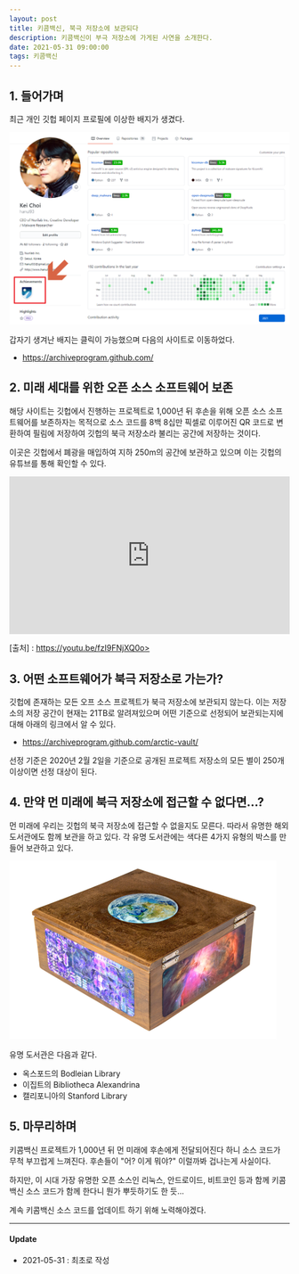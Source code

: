 ```yaml
---
layout: post
title: 키콤백신, 북극 저장소에 보관되다
description: 키콤백신이 부극 저장소에 가게된 사연을 소개한다.
date: 2021-05-31 09:00:00 
tags: 키콤백신
---
```


## 1. 들어가며

최근 개인 깃헙 페이지 프로필에 이상한 배지가 생겼다. 

![](/images/github_profile.png)

갑자기 생겨난 배지는 클릭이 가능했으며 다음의 사이트로 이동하었다.

* <https://archiveprogram.github.com/>

## 2. 미래 세대를 위한 오픈 소스 소프트웨어 보존

해당 사이트는 깃헙에서 진행하는 프로젝트로 1,000년 뒤 후손을 위해 오픈 소스 소프트웨어를 보존하자는 목적으로 소스 코드를 8백 8십만 픽셀로 이루어진 QR 코드로 변환하여 필림에 저장하여 깃헙의 북극 저장소라 불리는 공간에 저장하는 것이다.

이곳은 깃헙에서 폐광을 매입하여 지하 250m의 공간에 보관하고 있으며 이는 깃헙의 유튜브를 통해 확인할 수 있다.

<style>.embed-container { position: relative; padding-bottom: 56.25%; height: 0; overflow: hidden; max-width: 100%; } .embed-container iframe, .embed-container object, .embed-container embed { position: absolute; top: 0; left: 0; width: 100%; height: 100%; }</style><div class='embed-container'><iframe src='https://www.youtube.com/embed/fzI9FNjXQ0o' frameborder='0' allowfullscreen></iframe></div>

[출처] : https://youtu.be/fzI9FNjXQ0o>


## 3. 어떤 소프트웨어가 북극 저장소로 가는가?

깃헙에 존재하는 모든 오프 소스 프로젝트가 북극 저장소에 보관되지 않는다. 이는 저장소의 저장 공간이 현재는 21TB로 알려져있으며 어떤 기준으로 선정되어 보관되는지에 대해 아래의 링크에서 알 수 있다. 

* <https://archiveprogram.github.com/arctic-vault/>

선정 기준은 2020년 2월 2일을 기준으로 공개된 프로젝트 저장소의 모든 별이 250개 이상이면 선정 대상이 된다.


## 4. 만약 먼 미래에 북극 저장소에 접근할 수 없다면...?

먼 미래에 우리는 깃헙의 북극 저장소에 접근할 수 없을지도 모른다. 따라서 유명한 해외 도서관에도 함께 보관을 하고 있다. 각 유명 도서관에는 색다른 4가지 유형의 박스를 만들어 보관하고 있다.

![](/images/box-1.png)

유명 도서관은 다음과 같다.

* 옥스포드의 Bodleian Library
* 이집트의 Bibliotheca Alexandrina
* 캘리포니아의 Stanford Library

## 5. 마무리하며

키콤백신 프로젝트가 1,000년 뒤 먼 미래에 후손에게 전달되어진다 하니 소스 코드가 무척 부끄럽게 느껴진다. 후손들이 "어? 이게 뭐야?" 이럴까봐 겁나는게 사실이다.

하지만, 이 시대 가장 유명한 오픈 소스인 리눅스, 안드로이드, 비트코인 등과 함께 키콤백신 소스 코드가 함께 한다니 뭔가 뿌듯하기도 한 듯...

계속 키콤백신 소스 코드를 업데이트 하기 위해 노력해야겠다.



***

#### Update

- 2021-05-31 : 최초로 작성

